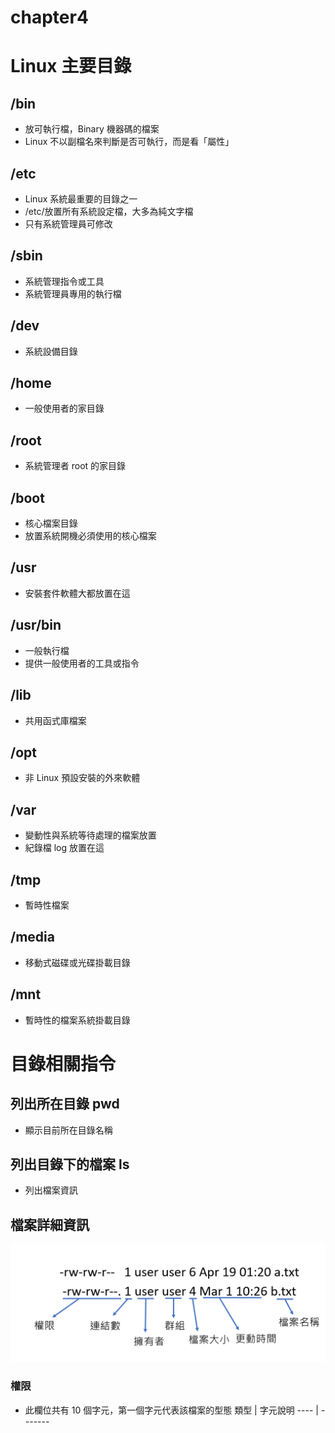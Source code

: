 # chapter4

# Linux 主要目錄
## /bin
* 放可執行檔，Binary 機器碼的檔案
* Linux 不以副檔名來判斷是否可執行，而是看「屬性」
## /etc
* Linux 系統最重要的目錄之一
* /etc/放置所有系統設定檔，大多為純文字檔
* 只有系統管理員可修改
## /sbin
* 系統管理指令或工具
* 系統管理員專用的執行檔
## /dev
* 系統設備目錄
## /home
* 一般使用者的家目錄
## /root
* 系統管理者 root 的家目錄
## /boot
* 核心檔案目錄
* 放置系統開機必須使用的核心檔案
## /usr
* 安裝套件軟體大都放置在這
## /usr/bin
* 一般執行檔
* 提供一般使用者的工具或指令
## /lib
* 共用函式庫檔案
## /opt
* 非 Linux 預設安裝的外來軟體
## /var
* 變動性與系統等待處理的檔案放置
* 紀錄檔 log 放置在這
## /tmp
* 暫時性檔案
## /media
* 移動式磁碟或光碟掛載目錄
## /mnt
* 暫時性的檔案系統掛載目錄

# 目錄相關指令
## 列出所在目錄 pwd
* 顯示目前所在目錄名稱
## 列出目錄下的檔案 ls
* 列出檔案資訊
## 檔案詳細資訊


![](https://github.com/yucing/linux/blob/main/picture/file.png)

### 權限
* 此欄位共有 10 個字元，第一個字元代表該檔案的型態
類型 | 字元說明
---- | -------
